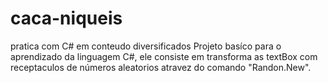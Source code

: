 # caca-niqueis
pratica com C# em conteudo diversificados
Projeto basíco para o aprendizado da linguagem C#, ele consiste em transforma as textBox com receptaculos de números aleatorios atravez do comando "Randon.New".
